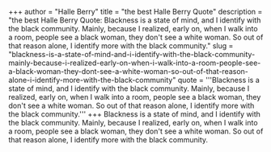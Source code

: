 +++
author = "Halle Berry"
title = "the best Halle Berry Quote"
description = "the best Halle Berry Quote: Blackness is a state of mind, and I identify with the black community. Mainly, because I realized, early on, when I walk into a room, people see a black woman, they don't see a white woman. So out of that reason alone, I identify more with the black community."
slug = "blackness-is-a-state-of-mind-and-i-identify-with-the-black-community-mainly-because-i-realized-early-on-when-i-walk-into-a-room-people-see-a-black-woman-they-dont-see-a-white-woman-so-out-of-that-reason-alone-i-identify-more-with-the-black-community"
quote = '''Blackness is a state of mind, and I identify with the black community. Mainly, because I realized, early on, when I walk into a room, people see a black woman, they don't see a white woman. So out of that reason alone, I identify more with the black community.'''
+++
Blackness is a state of mind, and I identify with the black community. Mainly, because I realized, early on, when I walk into a room, people see a black woman, they don't see a white woman. So out of that reason alone, I identify more with the black community.
